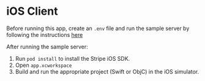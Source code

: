 # iOS Client

Before running this app, create an `.env` file and run the sample server by following the instructions [here](https://github.com/stripe-samples/accept-a-payment#how-to-run-locally)

After running the sample server:

1. Run `pod install` to install the Stripe iOS SDK.
2. Open `app.xcworkspace`
3. Build and run the appropriate project (Swift or ObjC) in the iOS simulator.
